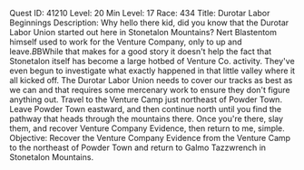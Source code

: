 Quest ID: 41210
Level: 20
Min Level: 17
Race: 434
Title: Durotar Labor Beginnings
Description: Why hello there kid, did you know that the Durotar Labor Union started out here in Stonetalon Mountains? Nert Blastentom himself used to work for the Venture Company, only to up and leave.$B$BWhile that makes for a good story it doesn't help the fact that Stonetalon itself has become a large hotbed of Venture Co. activity. They've even begun to investigate what exactly happened in that little valley where it all kicked off. The Durotar Labor Union needs to cover our tracks as best as we can and that requires some mercenary work to ensure they don't figure anything out. Travel to the Venture Camp just northeast of Powder Town. Leave Powder Town eastward, and then continue north until you find the pathway that heads through the mountains there. Once you're there, slay them, and recover Venture Company Evidence, then return to me, simple.
Objective: Recover the Venture Company Evidence from the Venture Camp to the northeast of Powder Town and return to Galmo Tazzwrench in Stonetalon Mountains.
